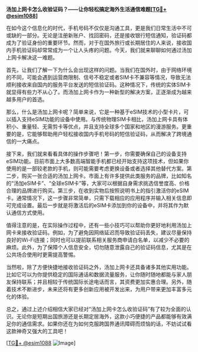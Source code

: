 **汤加上网卡怎么收验证码？——让你轻松搞定海外生活通信难题[[TG💪+ @esim1088](https://t.me/s/esim1088)]**

在如今这个信息化的时代，手机号码不仅仅是沟通工具，更是我们日常生活中不可或缺的一部分。无论是注册新账户、找回密码，还是接收银行短信通知，验证码都成为了验证身份的重要环节。然而，对于在国外旅行或长期居住的人来说，接收国内手机验证码却常常成为一个让人头疼的问题。今天，我们就来聊聊如何通过汤加上网卡解决这一难题。

首先，让我们了解一下为什么会出现这样的问题。当我们在国外时，由于网络环境的不同，可能会遇到运营商限制、信号不稳定或者SIM卡不兼容等情况，导致无法顺利接收来自国内的服务平台发送的短信验证码。这种情况下，传统的实体SIM卡就显得有些力不从心了。而汤加上网卡作为一种新型的解决方案，正逐渐成为越来越多用户的首选。

那么，什么是汤加上网卡呢？简单来说，它是一种基于eSIM技术的小型卡片，可以插入支持eSIM功能的设备中使用。与传统物理SIM卡相比，汤加上网卡具有体积小、重量轻、无需剪卡等优点，并且支持全球多个国家和地区的漫游服务。更重要的是，它能够帮助用户轻松接收国内手机号码的短信验证码，从而解决了跨境通信的一大痛点。

接下来，我们就来看看具体的操作步骤吧！第一步，你需要确保自己的设备支持eSIM功能。目前市面上大多数高端智能手机都已经开始支持这项技术，但如果你使用的是一部较老款的手机，则可能需要考虑更换设备或者选择其他替代方案。第二步，购买一张合适的汤加上网卡。市面上有许多提供此类服务的品牌，比如知名的“汤加eSIM卡”、“全球eSIM卡”等，大家可以根据自身需求挑选信誉度高、价格合理的品牌进行购买。第三步，在收到实物后按照说明书上的指引激活你的eSIM卡。通常情况下，这一步骤非常简单，只需下载相应的应用程序并输入相关信息即可完成设置。最后一步就是将激活后的eSIM卡添加到你的设备中，并将其作为默认通信方式使用。

值得注意的是，在实际操作过程中，还有一些小技巧可以帮助你更好地利用汤加上网卡来接收验证码。例如，为了避免因网络延迟而导致验证码丢失，建议尽量保持良好的Wi-Fi连接；同时也可以提前联系相关服务商申请白名单，以减少不必要的麻烦。此外，为了保障个人信息安全，切勿随意泄露自己的验证码信息，尤其是在公共场合使用时更需提高警惕。

当然啦，除了方便快捷地接收验证码之外，汤加上网卡还具备诸多其他实用功能。比如它可以为你提供稳定的国际通话和数据流量服务，让你随时随地都能与家人朋友保持联系；并且相较于传统国际长途电话而言，其资费更加实惠合理。另外，随着技术不断进步，未来还将有更多创新应用被开发出来，为用户带来更加丰富多元化的体验。

总之，通过上述介绍相信大家已经对“汤加上网卡怎么收验证码”有了较为全面的认识。无论你是短期出国旅游还是长期定居海外，这款小巧便捷的产品都能够有效满足你的通信需求。如果你还在为如何克服跨国界通讯障碍而烦恼的话，不妨试试看这款神奇又强大的工具吧！

[[TG💪+ @esim1088](https://t.me/s/esim1088) ![Image](https://i.postimg.cc/4NQfJmqS/Snipaste-2025-05-13-00-14-12.png)]